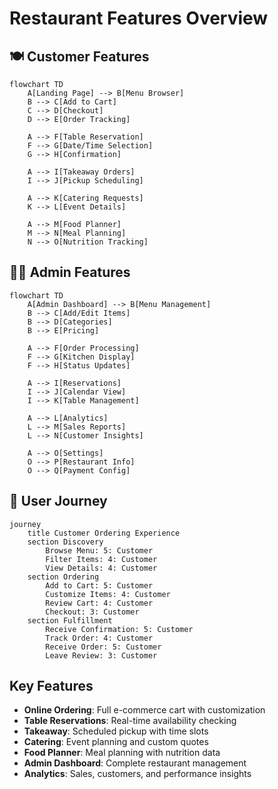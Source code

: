 # Restaurant Features Overview

## 🍽️ Customer Features

```mermaid
flowchart TD
    A[Landing Page] --> B[Menu Browser]
    B --> C[Add to Cart]
    C --> D[Checkout]
    D --> E[Order Tracking]
    
    A --> F[Table Reservation]
    F --> G[Date/Time Selection]
    G --> H[Confirmation]
    
    A --> I[Takeaway Orders]
    I --> J[Pickup Scheduling]
    
    A --> K[Catering Requests]
    K --> L[Event Details]
    
    A --> M[Food Planner]
    M --> N[Meal Planning]
    N --> O[Nutrition Tracking]
```

## 👨‍💼 Admin Features

```mermaid
flowchart TD
    A[Admin Dashboard] --> B[Menu Management]
    B --> C[Add/Edit Items]
    B --> D[Categories]
    B --> E[Pricing]
    
    A --> F[Order Processing]
    F --> G[Kitchen Display]
    F --> H[Status Updates]
    
    A --> I[Reservations]
    I --> J[Calendar View]
    I --> K[Table Management]
    
    A --> L[Analytics]
    L --> M[Sales Reports]
    L --> N[Customer Insights]
    
    A --> O[Settings]
    O --> P[Restaurant Info]
    O --> Q[Payment Config]
```

## 🔄 User Journey

```mermaid
journey
    title Customer Ordering Experience
    section Discovery
        Browse Menu: 5: Customer
        Filter Items: 4: Customer
        View Details: 4: Customer
    section Ordering
        Add to Cart: 5: Customer
        Customize Items: 4: Customer
        Review Cart: 4: Customer
        Checkout: 3: Customer
    section Fulfillment
        Receive Confirmation: 5: Customer
        Track Order: 4: Customer
        Receive Order: 5: Customer
        Leave Review: 3: Customer
```

## Key Features
- **Online Ordering**: Full e-commerce cart with customization
- **Table Reservations**: Real-time availability checking
- **Takeaway**: Scheduled pickup with time slots
- **Catering**: Event planning and custom quotes
- **Food Planner**: Meal planning with nutrition data
- **Admin Dashboard**: Complete restaurant management
- **Analytics**: Sales, customers, and performance insights